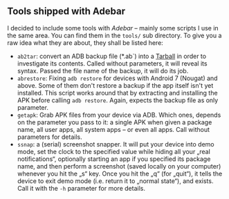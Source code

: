 ## Tools shipped with Adebar
I decided to include some tools with *Adebar* – mainly some scripts I use in the
same area. You can find them in the `tools/` sub directory. To give you a raw
idea what they are about, they shall be listed here:

* `ab2tar`: convert an ADB backup file (*.ab`) into a
  [Tarball](https://en.wikipedia.org/wiki/Tar_(computing)) in order to
  investigate its contents. Called without parameters, it will reveal its
  syntax. Passed the file name of the backup, it will do its job.
* `abrestore`:  Fixing `adb restore` for devices with Android 7 (Nougat) and
  above. Some of them don't restore a backup if the app itself isn't yet
  installed. This script works around that by extracting and installing the APK
  before calling `adb restore`. Again, expects the backup file as only parameter.
* `getapk`: Grab APK files from your device via ADB. Which ones, depends on the
  parameter you pass to it: a single APK when given a package name, all user
  apps, all system apps – or even all apps. Call without parameters for details.
* `ssnap`: a (serial) screenshot snapper. It will put your device into demo mode,
  set the clock to the specified value while hiding all your „real notifications“,
  optionally starting an app if you specified its package name, and then perform
  a screenshot (saved locally on your computer) whenever you hit the „s“ key.
  Once you hit the „q“ (for „quit“), it tells the device to exit demo mode (i.e.
  return it to „normal state“), and exists.  
  Call it with the `-h` parameter for more details.
